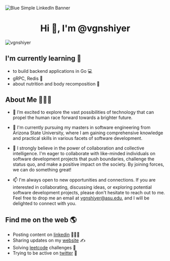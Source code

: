 ![Blue Simple LinkedIn Banner](https://github.com/vgnshiyer/vgnshiyer/assets/39982819/28654f07-f9d5-44bf-b9d9-1e5e4b8e784f)

<h1 align="center">Hi 👋, I'm @vgnshiyer</h1>
<p align="left"> <img src="https://komarev.com/ghpvc/?username=vgnshiyer&label=Visitors&color=brightgreen&style=flat" alt="vgnshiyer" /> </p>

<h2>I'm currently learning 📖 </h2>

- to build backend applications in Go 💻
- gRPC, Redis 🎯
- about nutrition and body recomposition 💪

<h2>About Me 🙋🏻‍♂️ </h2>

- 👀 I’m excited to explore the vast possibilities of technology that can propel the human race forward towards a brighter future. 

- 🌱 I'm currently pursuing my masters in software engineering from Arizona State University, where I am gaining comprehensive knowledge and practical skills in various facets of software development. 

- 💞️ I strongly believe in the power of collaboration and collective intelligence. I'm eager to collaborate with like-minded individuals on software development projects that push boundaries, challenge the status quo, and make a positive impact on the society. By joining forces, we can do something great!

- 📫 I'm always open to new opportunities and connections. If you are interested in collaborating, discussing ideas, or exploring potential software development projects, please don't hesitate to reach out to me. Feel free to drop me an email at vgnshiyer@asu.edu, and I will be delighted to connect with you.

<h2>Find me on the web 🌎 </h2>

- Posting content on <a href="https://www.linkedin.com/in/vgnshiyer/">linkedin</a> 🧑🏻‍💻
- Sharing updates on my <a href="https://vgnshiyer.github.io/">website</a> ✍️
- Solving <a href="https://leetcode.com/vgnshiyer/">leetcode</a> challenges 🔨
- Trying to be active on <a href="https://twitter.com/vgnshiyer">twitter</a> 🥲

<!---
VigneshIyer25/VigneshIyer25 is a ✨ special ✨ repository because its `README.md` (this file) appears on your GitHub profile.
You can click the Preview link to take a look at your changes.
--->
